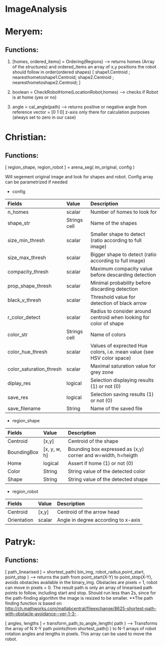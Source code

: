 # ImageAnalysis

# Meryem:
## Functions:
1. [homes, ordered_items] = Ordering(Regions) --> returns homes (Array of the structures)  and ordered_items an array of x,y positions the robot should follow in order(ordered shapes) 
[ shape1.Centroid ;
  nearesthometoshape1.Centroid;
  shape2.Centroid ;
  nearesthometoshape2.Centroid;
]


2. boolean = CheckRobotHome(LocationRobot,homes) --> checks if Robot is at home (yes or no)

3. angle = cal_angle(path) --> returns positive or negative angle from reference vector = [0 1 0] z-axis only there for calculation purposes (always set to zero in our case)

# Christian:
## Functions:
[ region_shape, region_robot ] = arena_seg( im_original, config )

Will segement original image and look for shapes and robot. Config array can be parametrized if needed

* config

| Fields                  | Value         | Description                                                           |
|:----------------------- |:------------- |:--------------------------------------------------------------------- |
| n_homes                 | scalar        | Number of homes to look for                                           |
| shape_str               | Strings cell  | Name of the shapes                                                    |
| size_min_thresh         | scalar        | Smaller shape to detect (ratio according to full image)               |
| size_max_thresh         | scalar        | Bigger shape to detect (ratio according to full image)                |
| compacity_thresh        | scalar        | Maximum compacity value before descarding detection                   |
| prop_shape_thresh       | scalar        | Minimal probability before discarding detection                       |
| black_v_thresh          | scalar        | Threshold value for detection of black arrow                          |
| r_color_detect          | scalar        | Radius to consider around centroid when looking for color of shape    |
| color_str               | Strings cell  | Name of colors                                                        |
| color_hue_thresh        | scalar        | Values of exprected Hue colors, i.e. mean value (see HSV color space) |
| color_saturation_thresh | scalar        | Maximal saturation value for grey zone                                |
| diplay_res              | logical       | Selection displaying results (1) or not (0)                           |
| save_res                | logical       | Selection saving results (1) or not (0)                               |
| save_filename           | String        | Name of the saved file                                                |


* region_shape

| Fields       | Value         | Description                                                  |
|:------------ |:------------- |:------------------------------------------------------------ |
| Centroid     | [x,y]         | Centroid of the shape                                        |
| BoundingBox  | [x, y, w, h]  | Bounding box expressed as (x,y) corner and w=width, h=heigth |
| Home         | logical       | Assert if home (1) or not (0)                                |
| Color        | String        | String value of the detected color                           |
| Shape        | String        | String value of the detected shape                           |

* region_robot

| Fields      | Value      | Description                         |
|:----------- |:---------- |:----------------------------------- |
| Centroid    | [x,y]      | Centroid of the arrow head          |
| Orientation | scalar     | Angle in degree according to x-axis |

# Patryk:
## Functions:
[ path_linearised ] = shortest_path( bin_img, robot_radius,point_start, point_stop ) --> returns the path from point_start(X-Y) to point_stop(X-Y), avoids obstacles available in the binary_img. Obstacles are pixels = 1, robot can move in pixels = 0. The result path is only an array of linearised path points to follow, including start and stop. Should run less than 2s, since for the path-finding algorithm the image is resized to be smaller. 
**The path finding function is based on http://ch.mathworks.com/matlabcentral/fileexchange/8625-shortest-path-with-obstacle-avoidance--ver-1-3- .  

[ angles, lengths ] = transform_path_to_angle_length( path ) --> Transforms the array of N X-Y path points(from shortest_path() ) to N-1 arrays of  robot rotation angles and lengths in pixels. This array can be used to move the robot. 
